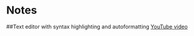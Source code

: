 # Notes
##Text editor with syntax highlighting and autoformatting
[YouTube video](https://www.youtube.com/watch?v=2_ZbBIwfJYs)
